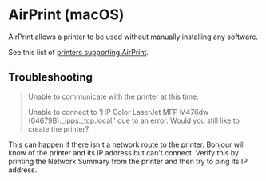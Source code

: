 # AirPrint (macOS)

AirPrint allows a printer to be used without manually installing any software.

See this list of [printers supporting AirPrint](https://support.apple.com/en-us/HT201311).

## Troubleshooting

> Unable to communicate with the printer at this time.
>
> Unable to connect to 'HP Color LaserJet MFP M476dw (04679B).\_ipps.\_tcp.local.' due to an error. Would you still like to create the
> printer?

This can happen if there isn't a network route to the printer. Bonjour will know of the printer and its IP address but can't connect. Verify this by printing the Network Summary from the printer and then try to ping its IP address.
